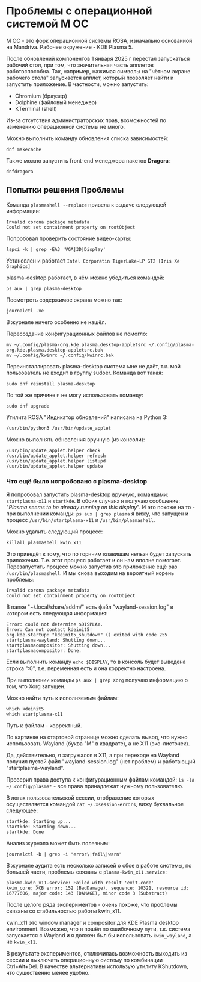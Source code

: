 # Проблемы с операционной системой М ОС

М ОС - это форк операционной системы ROSA, изначально основанной на Mandriva. Рабочее окружение - KDE Plasma 5.

После обновлений компонентов 1 января 2025 г перестал запускаться рабочий стол, при том, что значительная часть апплетов работоспособна. Так, например, нажимая символы на "чётном экране рабочего стола" запускается апплет, который позволяет найти и запустить приложение. В частности, можно запустить:

- Chromium (браузер)
- Dolphine (файловый менеджер)
- KTerminal (shell)

Из-за отсутствия администраторских прав, возможностей по изменению операционной системы не много.

Можно выполнить команду обновления списка зависимостей:

```shell
dnf makecache
```

Также можно запустить front-end менеджера пакетов **Dragora**:

```shell
dnfdragora
```

## Попытки решения Проблемы

Команда `plasmashell --replace` привела к выдаче следующей информации:

```output
Invalid corona package metadata
Could not set containment property on rootObject
```

Попробовал проверить состояние видео-карты:

```shell
lspci -k | grep -EA3 'VGA|3D|Display'
```

Установлен и работает `Intel Corporatin TigerLake-LP GT2 [Iris Xe Graphics]`

plasma-desktop работает, в чём можно убедиться командой:

```shell
ps aux | grep plasma-desktop
```

Посмотреть содержимое экрана можно так:

```shell
journalctl -xe
```

В журнале ничего особенно не нашёл.

Пересоздание конфигурационных файлов не помогло:

```shell
mv ~/.config/plasma-org.kde.plasma.desktop-appletsrc ~/.config/plasma-org.kde.plasma.desktop-appletsrc.bak
mv ~/.config/kwinrc ~/.config/kwinrc.bak
```

Переинсталлировать plasma-desktop система мне не даёт, т.к. мой пользователь не входит в группу sudoer. Команда вот такая:

```shell
sudo dnf reinstall plasma-desktop
```

По той же причине я не могу использовать команду:

```shell
sudo dnf upgrade
```
Утилита ROSA "Индикатор обновлений" написана на Python 3: 

```shell
/usr/bin/python3 /usr/bin/update_applet
```

Можно выполнять обновления вручную (из консоли):

```shell
/usr/bin/update_applet.helper check
/usr/bin/update_applet.helper refresh
/usr/bin/update_applet.helper listupd
/usr/bin/update_applet.helper update
```

### Что ещё было испробовано с plasma-desktop

Я попробовал запустить plasma-desktop вручную, командами: `startplasma-x11` и `startkde`. В обоих случаях я получаю сообщение: "_Plasma seems to be already running on this display_". И это похоже на то - при выполнении команды: `ps aux | grep plasma`  я вижу, что запущен и процесс `/usr/bin/startplasma-x11` и `/usr/bin/plasmashell`.

Можно удалить следующий процесс:

```shell
killall plasmashell kwin_x11
```

Это приведёт к тому, что по горячим клавишам нельзя будет запускать приложения. Т.е. этот процесс работает и он нам вполне помогает. Перезапустить процесс можно запустив это приложение ещё раз `/usr/bin/plasmashell`. И мы снова выходим на вероятный корень проблемы:

```output
Invalid corona package metadata
Could not set containment property on rootObject
```

В папке "~/.local/share/sddm/" есть файл "wayland-session.log" в котором есть следующая информация:

```output
Error: could not determine $DISPLAY.
Error: Can not contact kdeinit5!
org.kde.startup: "kdeinit5_shutdown" () exited with code 255
startplasma-wayland: Shutting down...
startplasmacompositor: Shutting down...
startplasmacompositor: Done.
```

Если выполнить команду `echo $DISPLAY`, то в консоль будет выведена строка ":0", т.е. переменная есть и она корректно настроена.

При выполнении команды `ps aux | grep Xorg` получаю информацию о том, что Xorg запущен.

Можно найти путь к исполняемым файлам:

```shell
which kdeinit5
which startplasma-x11
```

Путь к файлам - корректный.

По картинке на стартовой странице можно сделать вывод, что нужно использовать Wayland (буква "М" в квадрате), а не X11 (эко-листочек).

Да, действительно, я загружался в X11, а при переходе на Wayland получил пустой файл "wayland-session.log" (нет проблем) и работающий "startplasma-wayland".

Проверил права доступа к конфигурационным файлам командой: `ls -la ~/.config/plasma*` - все права принадлежат нужному пользователю.

В логах пользовательской сессии, отображение которых осуществляется командой `cat ~/.xsession-errors`, вижу буквальное следующее:

```shell
startkde: Starting up...
startkde: Starting down...
startkde: Done
```

Анализ журнала может быть полезным:

```shell
journalctl -b | grep -i "error\|fail\|warn"
```

В журнале аудита есть несколько записей о сбое в работе системы, по большей части, проблемы связаны с `plasma-kwin_x11.service`:

```
plasma-kwin_x11.service: Failed with result 'exit-code'
kwin_core: XCB error: 152 (BadDamage), sequence: 10321, resource id: 16777606, major code: 143 (DAMAGE), minor code 3 (Substract)
```

После целого ряда экспериментов - очень похоже, что проблемы связаны со стабильностью работы kwin_x11.

kwin_x11 это window manager и compositor для KDE Plasma desktop environment. Возможно, что я пошёл по ошибочному пути, т.к. система запускается с Wayland и я должен был бы использовать `kwin_wayland`, а не `kwin_x11`.

В результате экспериментов, отключилась возможность выходить из сессии и выключать операционную систему по комбинации Ctrl+Alt+Del. В качестве альтернативы использую утилиту KShutdown, что существенно менее удобно.
